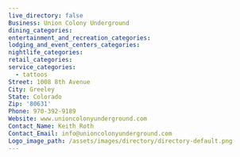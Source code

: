```yaml
---
live_directory: false
Business: Union Colony Underground
dining_categories:
entertainment_and_recreation_categories:
lodging_and_event_centers_categories:
nightlife_categories:
retail_categories:
service_categories:
  - tattoos
Street: 1008 8th Avenue
City: Greeley
State: Colorado
Zip: '80631'
Phone: 970-392-9189
Website: www.unioncolonyunderground.com
Contact_Name: Keith Roth
Contact_Email: info@unioncolonyunderground.com
Logo_image_path: /assets/images/directory/directory-default.png
---
```


